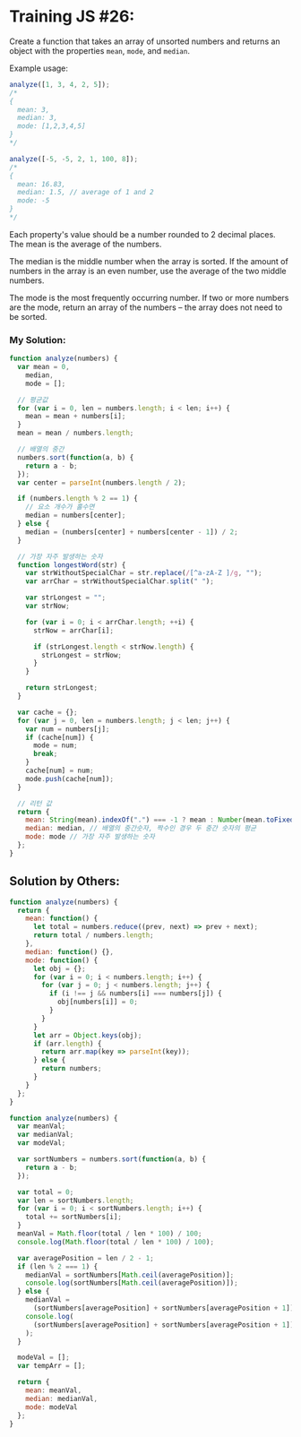 # Training JS #26:

Create a function that takes an array of unsorted numbers and returns an object with the properties `mean`, `mode`, and `median`.

Example usage:

```js
analyze([1, 3, 4, 2, 5]);
/*
{
  mean: 3,
  median: 3,
  mode: [1,2,3,4,5]
}
*/

analyze([-5, -5, 2, 1, 100, 8]);
/*
{
  mean: 16.83,
  median: 1.5, // average of 1 and 2
  mode: -5
}
*/
```

Each property's value should be a number rounded to 2 decimal places.
The mean is the average of the numbers.

The median is the middle number when the array is sorted. If the amount of numbers in the array is an even number, use the average of the two middle numbers.

The mode is the most frequently occurring number. If two or more numbers are the mode, return an array of the numbers – the array does not need to be sorted.

### My Solution:

```js
function analyze(numbers) {
  var mean = 0,
    median,
    mode = [];

  // 평균값
  for (var i = 0, len = numbers.length; i < len; i++) {
    mean = mean + numbers[i];
  }
  mean = mean / numbers.length;

  // 배열의 중간
  numbers.sort(function(a, b) {
    return a - b;
  });
  var center = parseInt(numbers.length / 2);

  if (numbers.length % 2 == 1) {
    // 요소 개수가 홀수면
    median = numbers[center];
  } else {
    median = (numbers[center] + numbers[center - 1]) / 2;
  }

  // 가장 자주 발생하는 숫자
  function longestWord(str) {
    var strWithoutSpecialChar = str.replace(/[^a-zA-Z ]/g, "");
    var arrChar = strWithoutSpecialChar.split(" ");

    var strLongest = "";
    var strNow;

    for (var i = 0; i < arrChar.length; ++i) {
      strNow = arrChar[i];

      if (strLongest.length < strNow.length) {
        strLongest = strNow;
      }
    }

    return strLongest;
  }

  var cache = {};
  for (var j = 0, len = numbers.length; j < len; j++) {
    var num = numbers[j];
    if (cache[num]) {
      mode = num;
      break;
    }
    cache[num] = num;
    mode.push(cache[num]);
  }

  // 리턴 값
  return {
    mean: String(mean).indexOf(".") === -1 ? mean : Number(mean.toFixed(2)), // 평균
    median: median, // 배열의 중간숫자, 짝수인 경우 두 중간 숫자의 평균
    mode: mode // 가장 자주 발생하는 숫자
  };
}
```

## Solution by Others:

```js
function analyze(numbers) {
  return {
    mean: function() {
      let total = numbers.reduce((prev, next) => prev + next);
      return total / numbers.length;
    },
    median: function() {},
    mode: function() {
      let obj = {};
      for (var i = 0; i < numbers.length; i++) {
        for (var j = 0; j < numbers.length; j++) {
          if (i !== j && numbers[i] === numbers[j]) {
            obj[numbers[i]] = 0;
          }
        }
      }
      let arr = Object.keys(obj);
      if (arr.length) {
        return arr.map(key => parseInt(key));
      } else {
        return numbers;
      }
    }
  };
}
```

```js
function analyze(numbers) {
  var meanVal;
  var medianVal;
  var modeVal;

  var sortNumbers = numbers.sort(function(a, b) {
    return a - b;
  });

  var total = 0;
  var len = sortNumbers.length;
  for (var i = 0; i < sortNumbers.length; i++) {
    total += sortNumbers[i];
  }
  meanVal = Math.floor(total / len * 100) / 100;
  console.log(Math.floor(total / len * 100) / 100);

  var averagePosition = len / 2 - 1;
  if (len % 2 === 1) {
    medianVal = sortNumbers[Math.ceil(averagePosition)];
    console.log(sortNumbers[Math.ceil(averagePosition)]);
  } else {
    medianVal =
      (sortNumbers[averagePosition] + sortNumbers[averagePosition + 1]) / 2;
    console.log(
      (sortNumbers[averagePosition] + sortNumbers[averagePosition + 1]) / 2
    );
  }

  modeVal = [];
  var tempArr = [];

  return {
    mean: meanVal,
    median: medianVal,
    mode: modeVal
  };
}
```
